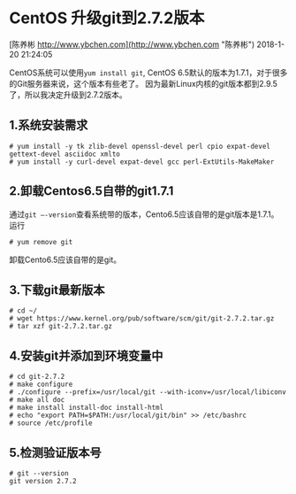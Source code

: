 # CentOS 升级git到2.7.2版本

[陈养彬 http://www.ybchen.com](http://www.ybchen.com "陈养彬") 2018-1-20 21:24:05 

CentOS系统可以使用`yum install git`, CentOS 6.5默认的版本为1.7.1，对于很多的Git服务器来说，这个版本有些老了。
因为最新Linux内核的git版本都到2.9.5了，所以我决定升级到2.7.2版本。

## 1.系统安装需求

    # yum install -y tk zlib-devel openssl-devel perl cpio expat-devel gettext-devel asciidoc xmlto
    # yum install -y curl-devel expat-devel gcc perl-ExtUtils-MakeMaker

## 2.卸载Centos6.5自带的git1.7.1

通过`git –-version`查看系统带的版本，Cento6.5应该自带的是git版本是1.7.1。
运行

    # yum remove git

卸载Cento6.5应该自带的是git。

## 3.下载git最新版本

    # cd ~/
    # wget https://www.kernel.org/pub/software/scm/git/git-2.7.2.tar.gz
    # tar xzf git-2.7.2.tar.gz

## 4.安装git并添加到环境变量中

    # cd git-2.7.2
    # make configure
    # ./configure --prefix=/usr/local/git --with-iconv=/usr/local/libiconv
    # make all doc
    # make install install-doc install-html
    # echo "export PATH=$PATH:/usr/local/git/bin" >> /etc/bashrc
    # source /etc/profile

## 5.检测验证版本号

    # git --version
    git version 2.7.2
